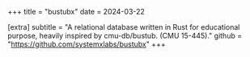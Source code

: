 +++
title = "bustubx"
date = 2024-03-22

[extra]
subtitle = "A relational database written in Rust for educational purpose, heavily inspired by cmu-db/bustub. (CMU 15-445)."
github = "https://github.com/systemxlabs/bustubx"
+++